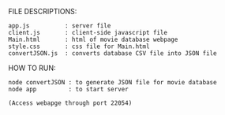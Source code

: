 FILE DESCRIPTIONS:
    
    app.js          : server file 
    client.js       : client-side javascript file 
    Main.html       : html of movie database webpage 
    style.css       : css file for Main.html
    convertJSON.js  : converts database CSV file into JSON file


HOW TO RUN:

    node convertJSON : to generate JSON file for movie database
    node app         : to start server 

    (Access webapge through port 22054)


